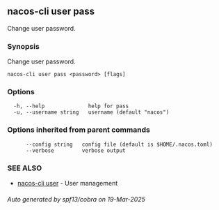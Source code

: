 ## nacos-cli user pass

Change user password.

### Synopsis

Change user password.

```
nacos-cli user pass <password> [flags]
```

### Options

```
  -h, --help              help for pass
  -u, --username string   username (default "nacos")
```

### Options inherited from parent commands

```
      --config string   config file (default is $HOME/.nacos.toml)
      --verbose         verbose output
```

### SEE ALSO

* [nacos-cli user](nacos-cli_user.md)	 - User management

###### Auto generated by spf13/cobra on 19-Mar-2025

